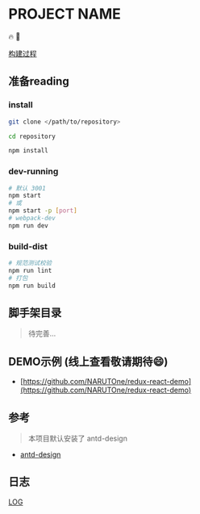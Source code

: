 # PROJECT NAME

:fire: :bug:

[构建过程](https://github.com/NARUTOne/blog-note/issues/26)

## 准备reading

### install

```sh
git clone </path/to/repository>

cd repository

npm install
```

### dev-running

```sh
# 默认 3001
npm start
# 或
npm start -p [port]
# webpack-dev
npm run dev

```

### build-dist

```sh
# 规范测试校验
npm run lint
# 打包
npm run build
```

## 脚手架目录

> 待完善...

## DEMO示例 (线上查看敬请期待:smile:)

- [https://github.com/NARUTOne/redux-react-demo](https://github.com/NARUTOne/redux-react-demo)

## 参考

> 本项目默认安装了 antd-design

- [antd-design](https://ant.design/docs/react/introduce-cn)

## 日志

[LOG](./CHANGE.md)